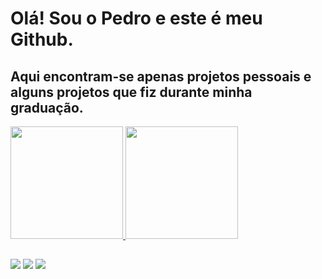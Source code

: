 # Olá! Sou o Pedro e este é meu Github.
## Aqui encontram-se apenas projetos pessoais e alguns projetos que fiz durante minha graduação.
<div>
  <a href="https://github.com/pedrorossato">
  <img height="180em" src="https://github-readme-stats.vercel.app/api?username=pedrorossato&show_icons=true&theme=dark&include_all_commits=true&count_private=true"/>
  <img height="180em" src="https://github-readme-stats.vercel.app/api/top-langs/?username=pedrorossato&layout=compact&langs_count=10&theme=dark"/>
</div>

  ##
 
<div> 
  <a href="https://instagram.com/phvrossato" target="_blank"><img src="https://img.shields.io/badge/-Instagram-%23E4405F?style=for-the-badge&logo=instagram&logoColor=white" target="_blank"></a>
  <a href = "mailto:phvrossato@gmail.com"><img src="https://img.shields.io/badge/-Gmail-%23333?style=for-the-badge&logo=gmail&logoColor=white" target="_blank"></a>
  <a href="https://www.linkedin.com/in/phvrossato/" target="_blank"><img src="https://img.shields.io/badge/-LinkedIn-%230077B5?style=for-the-badge&logo=linkedin&logoColor=white" target="_blank"></a> 




  </div>
